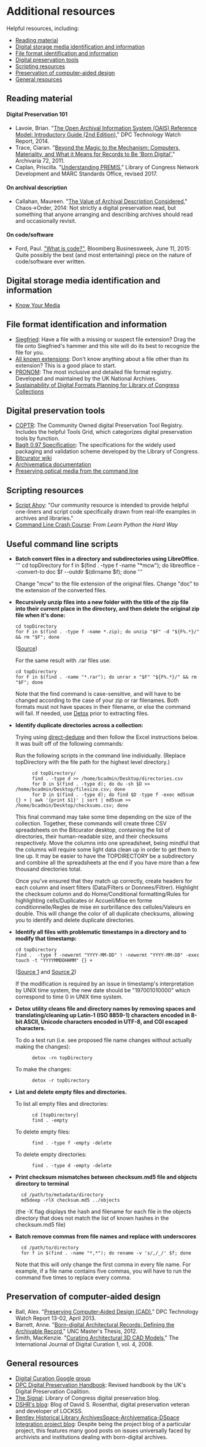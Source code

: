 # Additional resources  

Helpful resources, including:  

* [Reading material](#readings)  
* [Digital storage media identification and information](#media)  
* [File format identification and information](#formats)  
* [Digital preservation tools](#tools)  
* [Scripting resources](#scripting)
* [Preservation of computer-aided design](#cadpres)  
* [General resources](#general)  

<a name="readings"></a>  
## Reading material

#### Digital Preservation 101  

* Lavoie, Brian. "[The Open Archival Information System (OAIS) Reference Model: Introductory Guide (2nd Edition)](http://www.dpconline.org/component/docman/doc_download/1359-dpctw14-02)," DPC Technology Watch Report, 2014.  
* Trace, Ciaran. "[Beyond the Magic to the Mechanism: Computers, Materiality, and What it Means for Records to Be 'Born Digital'](https://www.ischool.utexas.edu/~cbtrace/pubs/CBT_Archivaria_2011.pdf)," Archivaria 72, 2011.  
* Caplan, Priscilla. "[Understanding PREMIS](http://www.loc.gov/standards/premis/understanding-premis-rev2017.pdf)," Library of Congress Network Development and MARC Standards Office, revised 2017.

#### On archival description  

* Callahan, Maureen. "[The Value of Archival Description Considered](https://icantiemyownshoes.wordpress.com/2014/04/04/the-value-of-archival-description-considered/)," Chaos->Order, 2014: Not strictly a digital preservation read, but something that anyone arranging and describing archives should read and occasionally revisit.  

#### On code/software  

* Ford, Paul. ["What is code?"](http://www.bloomberg.com/graphics/2015-paul-ford-what-is-code/), Bloomberg Businessweek, June 11, 2015: Quite possibly the best (and most entertaining) piece on the nature of code/software ever written.  

<a name="media"></a>  
## Digital storage media identification and information  

* [Know Your Media](http://lib.utsa.edu/knowyourmedia/)  

<a name="formats"></a>  
## File format identification and information  

* [Siegfried](http://www.itforarchivists.com/siegfried): Have a file with a missing or suspect file extension? Drag the file onto Siegfried's hammer and this site will do its best to recognize the file for you.  
* [All known extensions](http://www.digipres.org/formats/extensions/): Don't know anything about a file other than its extension? This is a good place to start.  
* [PRONOM](http://www.nationalarchives.gov.uk/PRONOM/Default.aspx): The most inclusive and detailed file format registry. Developed and maintained by the UK National Archives.  
* [Sustainability of Digital Formats Planning for Library of Congress Collections](http://www.digitalpreservation.gov/formats/index.shtml)  

<a name="tools"></a>  
## Digital preservation tools  

* [COPTR](http://coptr.digipres.org/Main_Page): The Community Owned digital Preservation Tool Registry. Includes the helpful Tools Grid, which categorizes digital preservation tools by function.  
* [BagIt 0.97 Specification](http://www.digitalpreservation.gov/documents/bagitspec.pdf): The specifications for the widely used packaging and validation scheme developed by the Library of Congress.  
* [Bitcurator wiki](http://wiki.bitcurator.net/index.php?title=Main_Page)  
* [Archivematica documentation](https://www.archivematica.org/en/docs/archivematica-1.4/)  
* [Preserving optical media from the command line](http://blog.kbresearch.nl/2015/11/13/preserving-optical-media-from-the-command-line/)  

<a name="scripting"></a>  
## Scripting resources

* [Script Ahoy](http://dd388.github.io/crals/): "Our community resource is intended to provide helpful one-liners and script code specifically drawn from real-life examples in archives and libraries."  
* [Command Line Crash Course](https://learnpythonthehardway.org/book/appendixa.html): From *Learn Python the Hard Way*  

<a name="scripting"></a>  
## Useful command line scripts

* **Batch convert files in a directory and subdirectories using LibreOffice.**
    '''
    cd topDirectory
    for f in $(find . -type f -name "*mcw"); do libreoffice --convert-to doc $f --outdir $(dirname $f); done
    '''
    
  Change "mcw" to the file extension of the original files. Change "doc" to the extension of the converted files.

* **Recursively unzip files into a new folder with the title of the zip file into their current place in the directory, and then delete the original zip file when it's done:**
    
      cd topDirectory
      for F in $(find . -type f -name *.zip); do unzip "$F" -d "${F%.*}/" && rm "$F"; done
  
  ([Source](https://stackoverflow.com/a/30339287/9459120))
  
  For the same result with .rar files use:
      
      cd topDirectory
      for F in $(find . -name "*.rar"); do unrar x "$F" "${F%.*}/" && rm "$F"; done
  
  
  Note that the find command is case-sensitive, and will have to be changed according to the case of your zip or rar filenames. Both formats must not have spaces in their filename, or else the command will fail. If needed, use [Detox](https://linux.die.net/man/1/detox) prior to extracting files.
  
* **Identify duplicate directories across a collection:**
     
     Trying using [direct-dedupe](https://github.com/stefanabreitwieser/direct-dedupe) and then follow the Excel instructions below. It was built off of the following commands: 
     
     Run the following scripts in the command line individually. (Replace topDirectory with the file path for the highest level directory.) 
            
            cd topDirectory/
            find . -type d >> /home/bcadmin/Desktop/directories.csv
            for D in $(find . -type d); do du -sh $D >> /home/bcadmin/Desktop/filesize.csv; done
            for D in $(find . -type d); do find $D -type f -exec md5sum {} + | awk '{print $1}' | sort | md5sum >> /home/bcadmin/Desktop/checksums.csv; done

     This final command may take some time depending on the size of the collection. Together, these commands will create three CSV spreadsheets on the Bitcurator desktop, containing the list of directories, their human-readable size, and their checksums respectively. Move the columns into one spreadsheet, being mindful that the columns will require some light data clean up in order to get them to line up. It may be easier to have the TOPDIRECTORY be a subdirectory and combine all the spreadsheets at the end if you have more than a few thousand directories total.
     
     Once you've ensured that they match up correctly, create headers for each column and insert filters (Data/Filters or Donnees/Filtrer). Highlight the checksum column and do Home/Conditional formatting/Rules for highlighting cells/Duplicates or Accueil/Mise en forme conditionnelle/Regles de mise en surbrillance des cellules/Valeurs en double. This will change the color of all duplicate checksums, allowing you to identify and delete duplicate directories.

* **Identify all files with problematic timestamps in a directory and to modify that timestamp:**
  
      cd topDirectory
      find .  -type f -newermt "YYYY-MM-DD" ! -newermt "YYYY-MM-DD" -exec touch -t "YYYYMMDDHHMM" {} +
  
  ([Source 1](https://askubuntu.com/questions/191044/how-to-find-files-between-two-dates-using-find) and [Source 2](https://stackoverflow.com/questions/3718645/unix-shell-script-update-timestamp-on-all-sub-directories-and-sub-files-includ))
  
  If the modification is required by an issue in timestamp's interpretation by UNIX time system, the new date should be "197001010000" which correspond to time 0 in UNIX time system.
  
* **Detox utility cleans file and directory names by removing spaces and translating/cleaning up Latin-1 (ISO 8859-1) characters encoded in 8-bit ASCII, Unicode characters encoded in UTF-8, and CGI escaped characters.**
     
     To do a test run (i.e. see proposed file name changes without actually making the changes): 
            
            detox -rn topDirectory
            
     To make the changes: 
     
            detox -r topDirectory

* **List and delete empty files and directories.**

    To list all empty files and directories: 
            
            cd [topDirectory]
            find . -empty
            
    To delete empty files: 
    
            find . -type f -empty -delete
    
    To delete empty directories: 
            
            find . -type d -empty -delete  

* **Print checksum mismatches between checksum.md5 file and objects directory to terminal**  

        cd /path/to/metadata/directory 
        md5deep -rlX checksum.md5 ../objects

    (the -X flag displays the hash and filename for each file in the objects directory that does not match the list of known hashes in  the checksum.md5 file)          

* **Batch remove commas from file names and replace with underscores**  

        cd /path/to/directory
        for f in $(find . -name "*,*"); do rename -v 's/,/_/' $f; done
        
    Note that this will only change the first comma in every file name. For example, if a file name contains five commas, you will have to run the command five times to replace every comma. 
    
    
<a name="cadpres"></a>  
## Preservation of computer-aided design  

* Ball, Alex. "[Preserving Computer-Aided Design (CAD)](http://dx.doi.org/10.7207/twr13-02)," DPC Technology Watch Report 13-02, April 2013.  
* Barrett, Anne. "[Born-digital Architectural Records: Defining the Archivable Record](https://cdr.lib.unc.edu/indexablecontent/uuid:4b813f81-387f-4fb7-9f5e-daa7f7b764f1)," UNC Master's Thesis, 2012.  
* Smith, MacKenzie. "[Curating Architectural 3D CAD Models](http://www.ijdc.net/index.php/ijdc/article/viewFile/105/80)," The International Journal of Digital Curation 1, vol. 4, 2008.  

<a name="general"></a>  
## General resources  

* [Digital Curation Google group](https://groups.google.com/forum/?fromgroups#!forum/digital-curation)  
* [DPC Digital Preservation Handbook](www.dpconline.org/advice/preservationhandbook/contents): Revised handbook by the UK's Digital Preservation Coalition.  
* [The Signal](http://blogs.loc.gov/digitalpreservation/): Library of Congress digital preservation blog.  
* [DSHR's blog](http://blog.dshr.org/): Blog of David S. Rosenthal, digital preservation veteran and developer of LOCKSS.  
* [Bentley Historical Library ArchivesSpace-Archivematica-DSpace Integration project blog](http://archival-integration.blogspot.ca/): Despite being the project blog of a particular project, this features many good posts on issues universally faced by archivists and institutions dealing with born-digital archives.  
